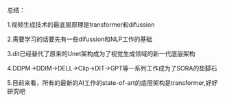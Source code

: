 总结：

1.视频生成技术的最底层原理是transformer和difussion

2.需要学习的话要先有一些difussion和NLP工作的基础

3.dit已经替代了原来的Unet架构成为了视觉生成领域的新一代底层架构

4.DDPM->DDIM->DELL->Clip->DIT->GPT等一系列工作成为了SORA的垫脚石

5.目前来看，所有的最新的AI工作的state-of-art的底层架构是transformer,好好研究吧
